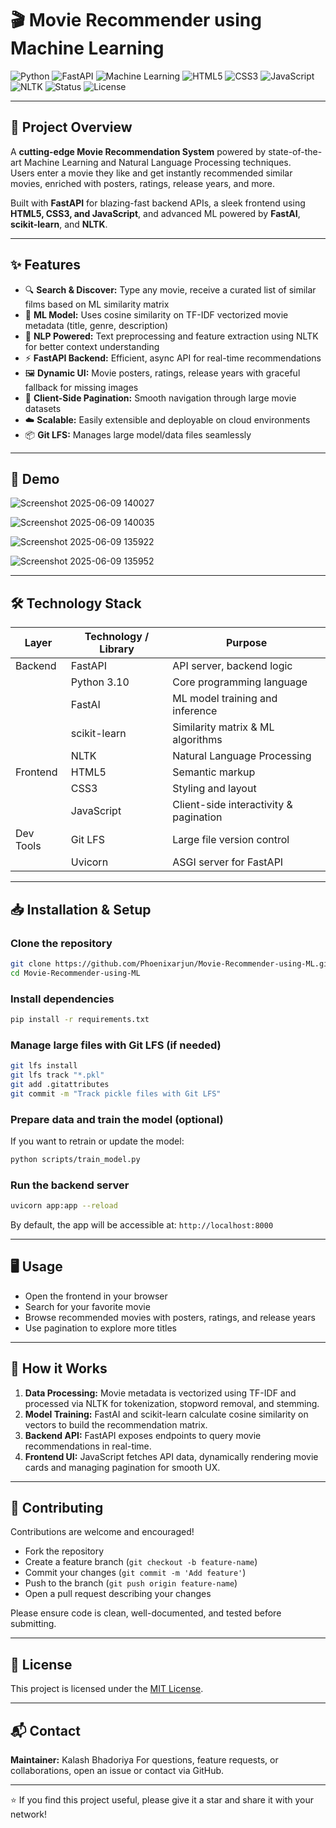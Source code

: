 # 🎬 Movie Recommender using Machine Learning

![Python](https://img.shields.io/badge/Python-3.10-blue?logo=python) ![FastAPI](https://img.shields.io/badge/FastAPI-0.95-lightgrey?logo=fastapi) ![Machine Learning](https://img.shields.io/badge/Machine%20Learning-Model-green?logo=scikit-learn) ![HTML5](https://img.shields.io/badge/HTML5-E34F26?logo=html5&logoColor=white) ![CSS3](https://img.shields.io/badge/CSS3-1572B6?logo=css3) ![JavaScript](https://img.shields.io/badge/JavaScript-F7DF1E?logo=javascript&logoColor=black) ![NLTK](https://img.shields.io/badge/NLTK-1.4-orange) ![Status](https://img.shields.io/badge/Status-In%20Progress-yellow) ![License](https://img.shields.io/github/license/Phoenixarjun/Movie-Recommender-using-ML)


---

## 🚀 Project Overview

A **cutting-edge Movie Recommendation System** powered by state-of-the-art Machine Learning and Natural Language Processing techniques.  
Users enter a movie they like and get instantly recommended similar movies, enriched with posters, ratings, release years, and more.  

Built with **FastAPI** for blazing-fast backend APIs, a sleek frontend using **HTML5, CSS3, and JavaScript**, and advanced ML powered by **FastAI**, **scikit-learn**, and **NLTK**.

---

## ✨ Features

- 🔍 **Search & Discover:** Type any movie, receive a curated list of similar films based on ML similarity matrix  
- 🤖 **ML Model:** Uses cosine similarity on TF-IDF vectorized movie metadata (title, genre, description)  
- 🧠 **NLP Powered:** Text preprocessing and feature extraction using NLTK for better context understanding  
- ⚡ **FastAPI Backend:** Efficient, async API for real-time recommendations  
- 🖼️ **Dynamic UI:** Movie posters, ratings, release years with graceful fallback for missing images  
- 🔢 **Client-Side Pagination:** Smooth navigation through large movie datasets  
- ☁️ **Scalable:** Easily extensible and deployable on cloud environments  
- 📦 **Git LFS:** Manages large model/data files seamlessly  

---

## 📸 Demo

![Screenshot 2025-06-09 140027](https://github.com/user-attachments/assets/0d26d6d7-b841-4f85-b1bb-6684c5edaad4)


![Screenshot 2025-06-09 140035](https://github.com/user-attachments/assets/70332173-532d-4271-9b9e-16d67ca45b6d)


![Screenshot 2025-06-09 135922](https://github.com/user-attachments/assets/cdd326a4-5d3b-40ce-93da-a2cc8c44d208)


![Screenshot 2025-06-09 135952](https://github.com/user-attachments/assets/d6a232ee-526a-4a80-b59f-a60ab143b01b)



---

## 🛠 Technology Stack

| Layer           | Technology / Library           | Purpose                                     |
|-----------------|-------------------------------|---------------------------------------------|
| Backend         | FastAPI                       | API server, backend logic                    |
|                 | Python 3.10                  | Core programming language                    |
|                 | FastAI                       | ML model training and inference              |
|                 | scikit-learn                 | Similarity matrix & ML algorithms            |
|                 | NLTK                         | Natural Language Processing                   |
| Frontend        | HTML5                        | Semantic markup                              |
|                 | CSS3                         | Styling and layout                           |
|                 | JavaScript                   | Client-side interactivity & pagination       |
| Dev Tools       | Git LFS                      | Large file version control                    |
|                 | Uvicorn                      | ASGI server for FastAPI                       |

---

## 📥 Installation & Setup

### Clone the repository

```bash
git clone https://github.com/Phoenixarjun/Movie-Recommender-using-ML.git
cd Movie-Recommender-using-ML
````

### Install dependencies

```bash
pip install -r requirements.txt
```

### Manage large files with Git LFS (if needed)

```bash
git lfs install
git lfs track "*.pkl"
git add .gitattributes
git commit -m "Track pickle files with Git LFS"
```

### Prepare data and train the model (optional)

If you want to retrain or update the model:

```bash
python scripts/train_model.py
```

### Run the backend server

```bash
uvicorn app:app --reload
```

By default, the app will be accessible at:
`http://localhost:8000`

---

## 🖥 Usage

* Open the frontend in your browser
* Search for your favorite movie
* Browse recommended movies with posters, ratings, and release years
* Use pagination to explore more titles

---


## 🔧 How it Works

1. **Data Processing:** Movie metadata is vectorized using TF-IDF and processed via NLTK for tokenization, stopword removal, and stemming.
2. **Model Training:** FastAI and scikit-learn calculate cosine similarity on vectors to build the recommendation matrix.
3. **Backend API:** FastAPI exposes endpoints to query movie recommendations in real-time.
4. **Frontend UI:** JavaScript fetches API data, dynamically rendering movie cards and managing pagination for smooth UX.

---

## 🤝 Contributing

Contributions are welcome and encouraged!

* Fork the repository
* Create a feature branch (`git checkout -b feature-name`)
* Commit your changes (`git commit -m 'Add feature'`)
* Push to the branch (`git push origin feature-name`)
* Open a pull request describing your changes

Please ensure code is clean, well-documented, and tested before submitting.

---

## 📝 License

This project is licensed under the [MIT License](LICENSE).

---

## 📬 Contact

**Maintainer:** Kalash Bhadoriya
For questions, feature requests, or collaborations, open an issue or contact via GitHub.

---

⭐ If you find this project useful, please give it a star and share it with your network!


